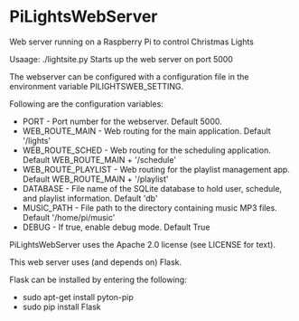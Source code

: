 PiLightsWebServer
=================

Web server running on a Raspberry Pi to control Christmas Lights

Usaage:
./lightsite.py
Starts up the web server on port 5000

The webserver can be configured with a configuration file in the environment variable PILIGHTSWEB_SETTING.

Following are the configuration variables:
* PORT - Port number for the webserver.  Default 5000.
* WEB_ROUTE_MAIN - Web routing for the main application.  Default '/lights'    
* WEB_ROUTE_SCHED - Web routing for the scheduling application.  Default WEB_ROUTE_MAIN + '/schedule'  
* WEB_ROUTE_PLAYLIST - Web routing for the playlist management app.  Default WEB_ROUTE_MAIN + '/playlist'
* DATABASE - File name of the SQLite database to hold user, schedule, and playlist information.  Default 'db'
* MUSIC_PATH - File path to the directory containing music MP3 files.  Default '/home/pi/music'
* DEBUG - If true, enable debug mode.  Default True

PiLightsWebServer uses the Apache 2.0 license (see LICENSE for text).

This web server uses (and depends on) Flask.

Flask can be installed by entering the following:
* sudo apt-get install pyton-pip
* sudo pip install Flask
